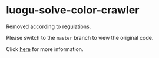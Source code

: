 # luogu-solve-color-crawler

Removed according to regulations.

Please switch to the `master` branch to view the original code.

Click [here](https://github.com/memset0/luogu-problem-difficulty/blob/master/t1.png) for more information.
